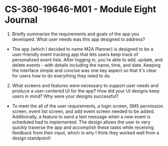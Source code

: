# CS-360-19646-M01 - Module Eight Journal

1. Briefly summarize the requirements and goals of the app you developed. What user needs was this app designed to address?
* The app (which I decided to name M2A Planner) is designed to be a user-friendly event tracking app that lets users keep track of personalized event lists. After logging in, you're able to add, update, and delete events - with details including the name, time, and date. Keeping the interface simple and concise was one key aspect so that it's clear for users how to do everything they need to do.
2. What screens and features were necessary to support user needs and produce a user-centered UI for the app? How did your UI designs keep users in mind? Why were your designs successful?
* To meet the all of the user requirements, a login screen, SMS permission screen, event list screen, and add event screen needed to be added. Additionally, a feature to send a text message when a new event is scheduled had to implemented. The design allows the user to very quickly traverse the app and accomplish these tasks while receiving feedback from their input, which is why I think they worked well from a design standpoint!
